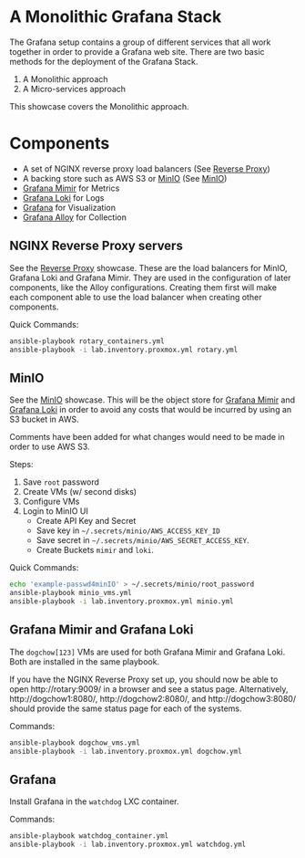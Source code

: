 # A Monolithic Grafana Stack

The Grafana setup contains a group of different services that all work together in order to provide a Grafana web site. There are two basic methods for the deployment of the Grafana Stack.

1. A Monolithic approach
2. A Micro-services approach

This showcase covers the Monolithic approach.

# Components

- A set of NGINX reverse proxy load balancers (See [Reverse Proxy](Reverse_Proxy.md))
- A backing store such as AWS S3 or [MinIO](https://min.io/) (See [MinIO](MinIO.md))
- [Grafana Mimir](https://grafana.com/oss/mimir/) for Metrics
- [Grafana Loki](https://grafana.com/oss/loki/) for Logs
- [Grafana](https://grafana.com/grafana/) for Visualization
- [Grafana Alloy](https://grafana.com/docs/alloy/latest/) for Collection

## NGINX Reverse Proxy servers

See the [Reverse Proxy](Reverse_Proxy.md) showcase. These are the load balancers for MinIO, Grafana Loki and Grafana Mimir. They are used in the configuration of later components, like the Alloy configurations. Creating them first will make each component able to use the load balancer when creating other components.

Quick Commands:

```bash
ansible-playbook rotary_containers.yml
ansible-playbook -i lab.inventory.proxmox.yml rotary.yml
```

## MinIO

See the [MinIO](MinIO.md) showcase. This will be the object store for [Grafana Mimir](https://grafana.com/oss/mimir/) and [Grafana Loki](https://grafana.com/oss/loki/) in order to avoid any costs that would be incurred by using an S3 bucket in AWS.

Comments have been added for what changes would need to be made in order to use AWS S3.

Steps:

1. Save `root` password
2. Create VMs (w/ second disks)
3. Configure VMs
4. Login to MinIO UI
    - Create API Key and Secret
    - Save key in `~/.secrets/minio/AWS_ACCESS_KEY_ID`
    - Save secret in `~/.secrets/minio/AWS_SECRET_ACCESS_KEY`.
    - Create Buckets `mimir` and `loki`.

Quick Commands:

```bash
echo 'example-passwd4minIO' > ~/.secrets/minio/root_password
ansible-playbook minio_vms.yml
ansible-playbook -i lab.inventory.proxmox.yml minio.yml
```

## Grafana Mimir and Grafana Loki

The `dogchow[123]` VMs are used for both Grafana Mimir and Grafana Loki. Both are installed in the same playbook.

If you have the NGINX Reverse Proxy set up, you should now be able to open http://rotary:9009/ in a browser and see a status page. Alternatively, http://dogchow1:8080/, http://dogchow2:8080/, and http://dogchow3:8080/ should provide the same status page for each of the systems.

Commands:

```bash
ansible-playbook dogchow_vms.yml
ansible-playbook -i lab.inventory.proxmox.yml dogchow.yml
```

## Grafana

Install Grafana in the `watchdog` LXC container.

Commands:

```bash
ansible-playbook watchdog_container.yml
ansible-playbook -i lab.inventory.proxmox.yml watchdog.yml
```
